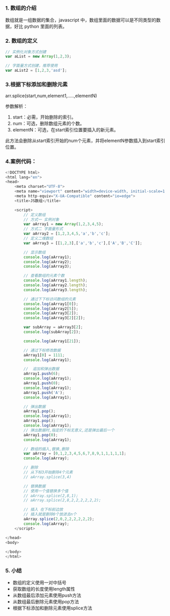 ### 1. 数组的介绍

数组就是一组数据的集合，javascript 中，数组里面的数据可以是不同类型的数据，好比 python 里面的列表。

### 2. 数组的定义

```js
// 实例化对象方式创建
var aList = new Array(1,2,3);

// 字面量方式创建，推荐使用
var aList2 = [1,2,3,'asd'];
```

### 3.根据下标添加和删除元素

arr.splice(start,num,element1,.....,elementN)

参数解析：

1. start：必需，开始删除的索引。
2. num：可选，删除数组元素的个数。
3. elementN：可选，在start索引位置要插入的新元素。

此方法会删除从start索引开始的num个元素，并将elementN参数插入到start索引位置。

### 4.案例代码：

```javascript
<!DOCTYPE html>
<html lang="en">
<head>
    <meta charset="UTF-8">
    <meta name="viewport" content="width=device-width, initial-scale=1.0">
    <meta http-equiv="X-UA-Compatible" content="ie=edge">
    <title>JS数组</title>

    <script>
        // 定义数组
        // 方式一 实例对象
        var aArray1 = new Array(1,2,3,4,5);
        // 方式二 字面量形式
        var aArray2 = [1,2,3,4,5,'a','b','c'];
        // 定义二维数组
        var aArray3 = [[1,2,3],['a','b','c'],['A','B','C']];

        // 显示数组
        console.log(aArray1);
        console.log(aArray2);
        console.log(aArray3);

        // 查看数组的元素个数
        console.log(aArray1.length);
        console.log(aArray2.length);
        console.log(aArray3.length);

        // 通过下下标访问数组的元素
        console.log(aArray1[0]);
        console.log(aArray2[5]);
        console.log(aArray3[2]);
        console.log(aArray3[2][2]);

        var subArray = aArray3[2];
        console.log(subArray[2]);

        console.log(aArray1[21]);

        // 通过下标修改数据
        aArray1[0] = 1111;
        console.log(aArray1);

        //  追加和弹出数据
        aArray1.push(6);
        console.log(aArray1);
        aArray1.push(0);
        console.log(aArray1);
        aArray1.push('A');
        console.log(aArray1);

        // 弹出数据 
        aArray1.pop();
        console.log(aArray1);
        aArray1.pop();
        console.log(aArray1);
        // 弹出数据时,指定的下标无意义,还是弹出最后一个
        aArray1.pop(0);
        console.log(aArray1);

        // 数组的插入,替换,删除
        var aArray = [0,1,2,3,4,5,6,7,8,9,1,1,1,1,1];
        console.log(aArray);

        // 删除
        // 从下标3开始删除4个元素
        // aArray.splice(3,4)

        // 替换数据
        // 使用一个值替换多个值
        // aArray.splice(2,8,1);
        // aArray.splice(2,8,2,2,2,2,2,2);

        // 插入 在下标前边放
        // 插入就是删除0个放进去n个
        aArray.splice(2,0,2,2,2,2,2,2);
        console.log(aArray);  
    </script>

</head>
<body>
    
</body>
</html>
```

### 5. 小结

- 数组的定义使用一对中括号
- 获取数组的长度使用length属性
- 从数组最后添加元素使用push方法
- 从数组最后删除元素使用pop方法
- 根据下标添加和删除元素使用splice方法